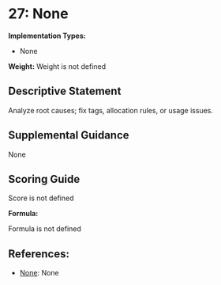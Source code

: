 # 27: None

**Implementation Types:**

- None

**Weight:** Weight is not defined

## Descriptive Statement

Analyze root causes; fix tags, allocation rules, or usage issues.

## Supplemental Guidance

None

## Scoring Guide

Score is not defined

**Formula:**

Formula is not defined

## References:

- [None](None): None
